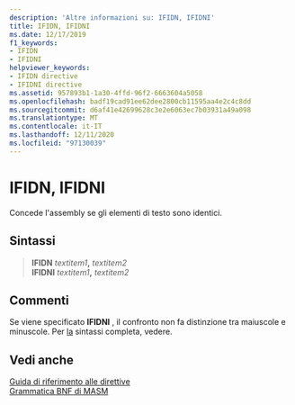 ```yaml
---
description: 'Altre informazioni su: IFIDN, IFIDNI'
title: IFIDN, IFIDNI
ms.date: 12/17/2019
f1_keywords:
- IFIDN
- IFIDNI
helpviewer_keywords:
- IFIDN directive
- IFIDNI directive
ms.assetid: 957893b1-1a30-4ffd-96f2-6663604a5058
ms.openlocfilehash: badf19cad91ee62dee2800cb11595aa4e2c4c8dd
ms.sourcegitcommit: d6af41e42699628c3e2e6063ec7b03931a49a098
ms.translationtype: MT
ms.contentlocale: it-IT
ms.lasthandoff: 12/11/2020
ms.locfileid: "97130039"
---
```

# <a name="ifidn-ifidni"></a>IFIDN, IFIDNI

Concede l'assembly se gli elementi di testo sono identici.

## <a name="syntax"></a>Sintassi

> **IFIDN** *textitem1*__,__ *textitem2*\
> **IFIDNI** *textitem1*__,__ *textitem2*

## <a name="remarks"></a>Commenti

Se viene specificato **IFIDNI** , il confronto non fa distinzione tra maiuscole e minuscole. Per [la](if-masm.md) sintassi completa, vedere.

## <a name="see-also"></a>Vedi anche

[Guida di riferimento alle direttive](directives-reference.md)\
[Grammatica BNF di MASM](masm-bnf-grammar.md)
